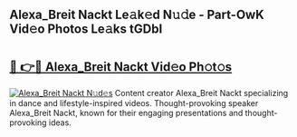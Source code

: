 ## Alexa_Breit Nackt Le𝚊k𝚎d N𝚞𝚍e - Part-OwK Vid𝚎o Photos Le𝚊ks tGDbI

# <h2><a href="http://fb4chyr.evod.top/?m=Alexa_Breit+Nackt">🔗 👉🔴 Alexa_Breit Nackt Vid𝚎o Ph𝚘t𝚘s</a></h2>

[![Alexa_Breit Nackt N𝚞d𝚎s](https://i.imgur.com/8V9OHl7.gif)](http://fb4chyr.evod.top/?m=Alexa_Breit+Nackt)
Content creator Alexa_Breit Nackt specializing in dance and lifestyle-inspired videos. Thought-provoking speaker Alexa_Breit Nackt, known for their engaging presentations and thought-provoking ideas. 
